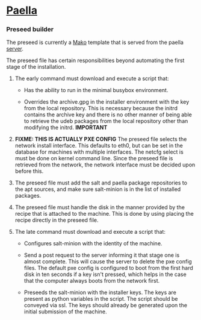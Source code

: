 # [Paella](#)

### Preseed builder

The preseed is currently a [Mako](http://www.makotemplates.org/) template 
that is served from the paella [server](#pages/paella-server). 

The preseed file has certain responsibilities beyond automating the first 
stage of the installation.

1. The early command must download and execute a  script that:

	- Has the ability to run in the minimal busybox environment.
	
	- Overrides the archive.gpg in the installer environment with the 
	  key from the local repository. This is necessary because the 
	  initrd contains the archive key and there is no other manner of
	  being able to retrieve the udeb packages from the local repository 
	  other than modifying the initrd. **IMPORTANT**
	  
2. **FIXME: THIS IS ACTUALLY PXE CONFIG** The preseed
   file selects the network install interface.  This defaults to 
   eth0, but can be set in the database for machines with multiple interfaces.
   The netcfg select is must be done on kernel command line.  Since the
   preseed file is retrieved from the network, the network interface must
   be decided upon before this.

3. The preseed file must add the salt and paella package repositories to
   the apt sources, and make sure salt-minion is in the list of installed packages.

4. The preseed file must handle the disk in the manner provided by the 
   recipe that is attached to the machine.  This is done by using placing the
   recipe directly in the preseed file.
   
5. The late command must download and execute a script that:

	- Configures salt-minion with the identity of the machine.
	
	- Send a post request to the server informing it that stage one is almost
	  complete.  This will cause the server to delete the pxe config 
	  files.  The default pxe config is configured to boot from the first 
	  hard disk in ten seconds if a key isn't pressed, which helps in the 
	  case that the computer always boots from the network first.

	- Preseeds the salt-minion with the installer keys.  The keys are present
	  as python variables in the script.  The script should be conveyed via ssl.  The 
	  keys should already be generated upon the initial submission of the machine.

